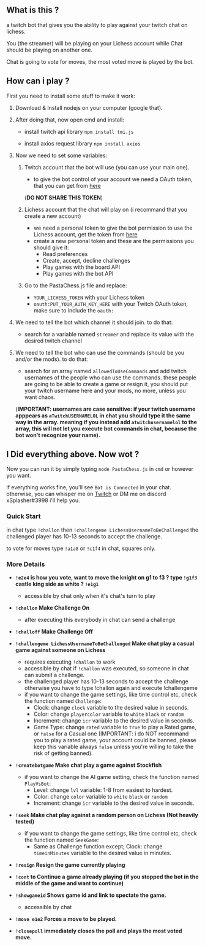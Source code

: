 ## What is this ?
a twitch bot that gives you the ability to play against your twitch chat on lichess.

You (the streamer) will be playing on your Lichess account while Chat should be playing on another one.

Chat is going to vote for moves, the most voted move is played by the bot.

## How can i play ?
First you need to install some stuff to make it work:

1. Download & Install nodejs on your computer (google that).
     

2. After doing that, now open cmd and install:

   - install twitch api library
     ``` npm install tmi.js ```

   - install axios request library
     ``` npm install axios ``` 
     




3. Now we need to set some variables:
    1. Twitch account that the bot will use (you can use your main one).
       - to give the bot control of your account we need a OAuth token, that you can get from [here](https://twitchapps.com/tmi/) 
       
       (**DO NOT SHARE THIS TOKEN**)

    2. Lichess account that the chat will play on (i recommand that you create a new account)
       - we need a personal token to give the bot permission to use the Lichess account, get the token from [here](https://lichess.org/account/oauth/token)
       - create a new personal token and these are the permissions you should give it:
         - Read preferences
         - Create, accept, decline challenges
         - Play games with the board API
         - Play games with the bot API

    3. Go to the PastaChess.js file and replace:
       - ```YOUR_LICHESS_TOKEN``` with your Lichess token
       - ```oauth:PUT_YOUR_AUTH_KEY_HERE``` with your Twitch OAuth token, make sure to include the ```oauth:```



4. We need to tell the bot which channel it should join. to do that:
   - search for a variable named ```streamer``` and replace its value with the desired twitch channel

5. We need to tell the bot who can use the commands (should be you and/or the mods). to do that:
   - search for an array named ```allowedToUseCommands``` and add twitch usernames of the people who can use the commands. these people are going to be able to create a game or resign it, you should put your twitch username here and your mods, no more, unless you want chaos.
   
   (**IMPORTANT: usernames are case sensitive: if your twitch username apppears as ```aTwitchUSERNAMELOL``` in chat you should type it the same way in the array. meaning if you instead add ```atwitchusernamelol``` to the array, this will not let you execute bot commands in chat, because the bot won't recognize your name).**


## I Did everything above. Now wot ?

Now you can run it by simply typing ```node PastaChess.js``` in ```cmd``` or however you want.

if everything works fine, you'll see ```Bot is Connected``` in your chat. otherwise, you can whisper me on [Twitch](https://www.twitch.tv/xsplasher) or DM me on discord xSplasher#3998 i'll help you.

### Quick Start

in chat type ```!challon``` then ```!challengeme LichessUsernameToBeChallenged``` the challenged player has 10-13 seconds to accept the challenge. 

to vote for moves type ```!a1a8``` or ```!c1f4``` in chat, squares only.


### More Details

- __```!e2e4``` is how you vote, want to move the knight on g1 to f3 ? type ```!g1f3``` castle king side as white ? ```!e1g1```__
  - accessible by chat only when it's chat's turn to play

- __```!challon``` Make Challenge On__
  - after executing this everybody in chat can send a challenge

- __```!challoff``` Make Challenge Off__

- __```!challengeme LichessUsernameToBeChallenged``` Make chat play a casual game against someone on Lichess__
  - requires executing ```!challon``` to work
  - accessible by chat if ```!challon``` was executed, so someone in chat can submit a challenge.
  - the challenged player has 10-13 seconds to accept the challenge otherwise you have to type !challon again and execute !challengeme
  - if you want to change the game settings, like time control etc, check the function named ```Challenge```:
    - Clock: change ```clock``` variable to the desired value in seconds.
    - Color: change ```playercolor``` variable to ```white``` ```black``` or ```random```
    - Increment: change ```icr``` variable to the desired value in seconds.
    - Game Type: change ```rated``` variable to ```true``` to play a Rated game, or ```false``` for a Casual one (IMPORTANT: i do NOT recommand you to play a rated game, your account could be banned, please keep this variable always ```false``` unless you're willing to take the risk of getting banned).

- __```!createbotgame``` Make chat play a game against Stockfish__
  - if you want to change the AI game setting, check the function named ```PlayVsBot```:
    - Level: change ```lvl``` variable: 1-8 from easiest to hardest.
    - Color: change ```color``` variable to ```white``` ```black``` or ```random```
    - Increment: change ```icr``` variable to the desired value in seconds.
    


- __```!seek``` Make chat play against a random person on Lichess (Not heavily tested)__
  - if you want to change the game settings, like time control etc, check the function named ```SeekGame```:
    - Same as Challenge function except; Clock: change ```timeinMinutes``` variable to the desired value in minutes.
    
- __```!resign``` Resign the game currently playing__
   
- __```!cont``` to Continue a game already playing (if you stopped the bot in the middle of the game and want to continue)__

- __```!showgameid``` Shows game id and link to spectate the game.__
  - accessible by chat
  
- __```!move e1e2``` Forces a move to be played.__

- __```!closepoll``` immediately closes the poll and plays the most voted move.__
